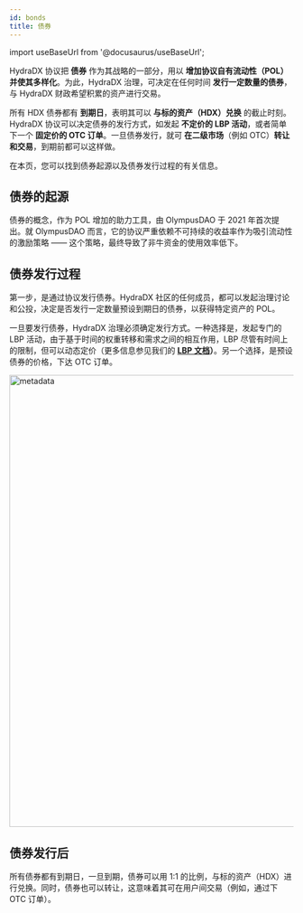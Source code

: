 ```yaml
---
id: bonds
title: 债券
---
```


import useBaseUrl from '@docusaurus/useBaseUrl';

HydraDX 协议把 **债券** 作为其战略的一部分，用以 **增加协议自有流动性（POL）并使其多样化**。为此，HydraDX 治理，可决定在任何时间 **发行一定数量的债券**，与 HydraDX 财政希望积累的资产进行交易。

所有 HDX 债券都有 **到期日**，表明其可以 **与标的资产（HDX）兑换** 的截止时刻。HydraDX 协议可以决定债券的发行方式，如发起 **不定价的 LBP 活动**，或者简单下一个 **固定价的 OTC 订单**。一旦债券发行，就可 **在二级市场**（例如 OTC）**转让和交易**，到期前都可以这样做。

在本页，您可以找到债券起源以及债券发行过程的有关信息。

## 债券的起源

债券的概念，作为 POL 增加的助力工具，由 OlympusDAO 于 2021 年首次提出。就 OlympusDAO 而言，它的协议严重依赖不可持续的收益率作为吸引流动性的激励策略 —— 这个策略，最终导致了非牛资金的使用效率低下。

## 债券发行过程

第一步，是通过协议发行债券。HydraDX 社区的任何成员，都可以发起治理讨论和公投，决定是否发行一定数量预设到期日的债券，以获得特定资产的 POL。

一旦要发行债券，HydraDX 治理必须确定发行方式。一种选择是，发起专门的 LBP 活动，由于基于时间的权重转移和需求之间的相互作用，LBP 尽管有时间上的限制，但可以动态定价（更多信息参见我们的 **[LBP 文档](/lbp)）**。另一个选择，是预设债券的价格，下达 OTC 订单。

<div style={{textAlign: 'center'}}>
  <img alt="metadata" src={useBaseUrl('/bonds/bonds-screen.jpg')} width="800px" />
</div>

## 债券发行后

所有债券都有到期日，一旦到期，债券可以用 1:1 的比例，与标的资产（HDX）进行兑换。同时，债券也可以转让，这意味着其可在用户间交易（例如，通过下 OTC 订单）。
